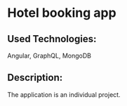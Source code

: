 # Hotel booking app

## Used Technologies:
Angular, GraphQL, MongoDB

## Description:
The application is an individual project.
